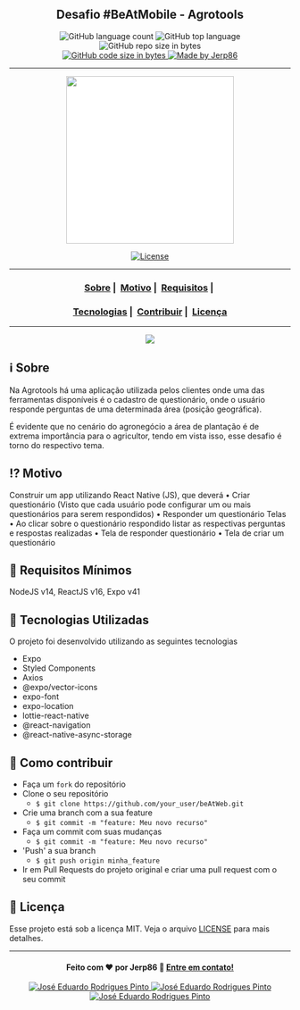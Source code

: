 <h2 align="center">Desafio #BeAtMobile - Agrotools</h2>

<p align="center">
  <img alt="GitHub language count" src="https://img.shields.io/github/languages/count/jerp86/beAtMobile">

  <img alt="GitHub top language" src="https://img.shields.io/github/languages/top/jerp86/beAtMobile?logo=typescript">

  <img alt="GitHub repo size in bytes" src="https://img.shields.io/github/repo-size/jerp86/beAtMobile?color=green">

  <br>

  <a href="https://www.codacy.com/manual/jerp86/beAtMobile?utm_source=github.com&amp;utm_medium=referral&amp;utm_content=jerp86/beAtMobile&amp;utm_campaign=Badge_Grade">

  <img alt="GitHub code size in bytes" src="https://img.shields.io/github/last-commit/jerp86/beAtMobile">

  <a href="https://www.linkedin.com/in/jerp/">
    <img alt="Made by Jerp86" src="https://img.shields.io/badge/made%20by-Jerp86-%2304D361">
  </a>
</p>

---

<p align="center">
  <img src="https://user-images.githubusercontent.com/54115624/116924489-533e5880-ac2e-11eb-9f5e-535b6ebc51e8.png" width="300" heigth="300" style="background-color:white;">
</p>

<p align="center">
  <a href="LICENSE">
    <img alt="License" src="https://img.shields.io/badge/license-MIT-%23F8952D">
  </a>
</p>

---

<h3 align="center">
  <a href="#information_source-sobre">Sobre</a>&nbsp;|&nbsp;
  <a href="#interrobang-motivo">Motivo</a>&nbsp;|&nbsp;
  <a href="#seedling-requisitos-mínimos">Requisitos</a>&nbsp;|&nbsp;
</h3>
<h3 align="center">
  <a href="#rocket-tecnologias-utilizadas">Tecnologias</a>&nbsp;|&nbsp;
  <a href="#link-como-contribuir">Contribuir</a>&nbsp;|&nbsp;
  <a href="#memo-licença">Licença</a>
</h3>

---

<p align="center">
  <img src="https://user-images.githubusercontent.com/54115624/117389437-c06a1c00-aec2-11eb-881f-85864cfda27e.gif" >
</p>

## :information_source: Sobre

Na Agrotools há uma aplicação utilizada pelos clientes onde uma das ferramentas disponíveis é o cadastro de questionário, onde o usuário responde perguntas de uma determinada área (posição geográfica).

É evidente que no cenário do agronegócio a área de plantação é de extrema importância para o agricultor, tendo em vista isso, esse desafio é torno do respectivo tema.

## :interrobang: Motivo

Construir um app utilizando React Native (JS), que deverá
• Criar questionário (Visto que cada usuário pode configurar um ou mais
questionários para serem respondidos)
• Responder um questionário
Telas
• Ao clicar sobre o questionário respondido listar as respectivas perguntas e
respostas realizadas
• Tela de responder questionário
• Tela de criar um questionário

## :seedling: Requisitos Mínimos

NodeJS v14, ReactJS v16, Expo v41

## :rocket: Tecnologias Utilizadas

O projeto foi desenvolvido utilizando as seguintes tecnologias

- Expo
- Styled Components
- Axios
- @expo/vector-icons
- expo-font
- expo-location
- lottie-react-native
- @react-navigation
- @react-native-async-storage

## :link: Como contribuir

- Faça um `fork` do repositório
- Clone o seu repositório
  - `$ git clone https://github.com/your_user/beAtWeb.git`
- Crie uma branch com a sua feature
  - `$ git commit -m "feature: Meu novo recurso"`
- Faça um commit com suas mudanças
  - `$ git commit -m "feature: Meu novo recurso"`
- 'Push' a sua branch
  - `$ git push origin minha_feature`
- Ir em Pull Requests do projeto original e criar uma pull request com o seu commit

## :memo: Licença

Esse projeto está sob a licença MIT. Veja o arquivo [LICENSE](LICENSE) para mais detalhes.

---

<h4 align="center">
  Feito com ❤️ por Jerp86 👋️ <a href="mailto:jerp4@hotmail.com">Entre em contato!</a>
</h4>

<p align="center">
  <a href="https://www.linkedin.com/in/jerp/">
    <img alt="José Eduardo Rodrigues Pinto" src="https://img.shields.io/badge/LinkedIn-jerp-0e76a8?style=flat&logoColor=white&logo=linkedin">
  </a>
  <a href="https://www.instagram.com/jerpbtu/">
    <img alt="José Eduardo Rodrigues Pinto" src="https://img.shields.io/badge/Instagram-@jerpbtu-833AB4?style=flat&logoColor=white&logo=instagram">
  </a>
  <a href="https://twitter.com/jerpbtu">
    <img alt="José Eduardo Rodrigues Pinto" src="https://img.shields.io/twitter/follow/jerpbtu?style=flat&logoColor=white&logo=Twitter">
  </a>
</p>
